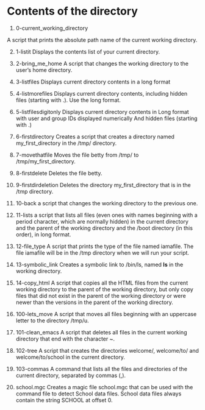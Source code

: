 # Contents of the directory

1. 0-current_working_directory

A script that prints the absolute path name of the current working directory.

2. 1-listit
Displays the contents list of your current directory.

3. 2-bring_me_home
A script that changes the working directory to the user’s home directory.

4. 3-listfiles
Displays current directory contents in a long format

5. 4-listmorefiles
Displays current directory contents, including hidden files (starting with .). Use the long format.

6. 5-listfilesdigitonly
Displays current directory contents in Long format with user and group IDs displayed numerically And hidden files (starting with .)

7. 6-firstdirectory
Creates a script that creates a directory named my_first_directory in the /tmp/ directory.

8. 7-movethatfile
Moves the file betty from /tmp/ to /tmp/my_first_directory.

9. 8-firstdelete
Deletes the file betty.

10. 9-firstdirdeletion
Deletes the directory my_first_directory that is in the /tmp directory.

11. 10-back
a script that changes the working directory to the previous one.

12. 11-lists
a script that lists all files (even ones with names beginning with a period character, which are normally hidden) in the current directory and the parent of the working directory and the /boot directory (in this order), in long format.

13. 12-file_type
A script that prints the type of the file named iamafile. The file iamafile will be in the /tmp directory when we will run your script.

14. 13-symbolic_link
Creates a symbolic link to /bin/ls, named __ls__ in the working directory.

15. 14-copy_html
A script that copies all the HTML files from the current working directory to the parent of the working directory, but only copy files that did not exist in the parent of the working directory or were newer than the versions in the parent of the working directory.

16. 100-lets_move
A script that moves all files beginning with an uppercase letter to the directory /tmp/u.

17. 101-clean_emacs
A script that deletes all files in the current working directory that end with the character ~.

18. 102-tree
A script that creates the directories welcome/, welcome/to/ and welcome/to/school in the current directory.

19. 103-commas
A command that lists all the files and directories of the current directory, separated by commas (,).

20. school.mgc
Creates a magic file school.mgc that can be used with the command file to detect School data files. School data files always contain the string SCHOOL at offset 0.
